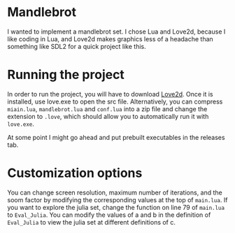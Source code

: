 # Mandlebrot
I wanted to implement a mandlebrot set. I chose Lua and Love2d, because I like coding in Lua, and Love2d makes graphics less of a headache than something like SDL2 for a quick project like this.

# Running the project
In order to run the project, you will have to download [Love2d](Love2d.org). Once it is installed, use love.exe to open the src file. Alternatively, you can compress `miain.lua`, `mandlebrot.lua` and `conf.lua` into a zip file and change the extension to `.love`, which should allow you to automatically run it with `love.exe`.

At some point I might go ahead and put prebuilt executables in the releases tab.

# Customization options
You can change screen resolution, maximum number of iterations, and the soom factor by modifying the corresponding values at the top of `main.lua`. If you want to explore the julia set, change the function on line 79 of `main.lua` to `Eval_Julia`. You can modify the values of a and b in the definition of `Eval_Julia` to view the julia set at different definitions of c.
